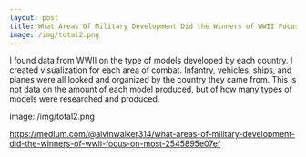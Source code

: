 ```yaml
---
layout: post
title: What Areas Of Military Development Did the Winners of WWII Focus on Most?
image: /img/total2.png
---
```


I found data from WWII on the type of models developed by each country. I created visualization for each area of combat. Infantry, vehicles, ships, and planes were all looked and organized by the country they came from. This is not data on the amount of each model produced, but of how many types of models were researched and produced. 

image: /img/total2.png

https://medium.com/@alvinwalker314/what-areas-of-military-development-did-the-winners-of-wwii-focus-on-most-2545895e07ef
